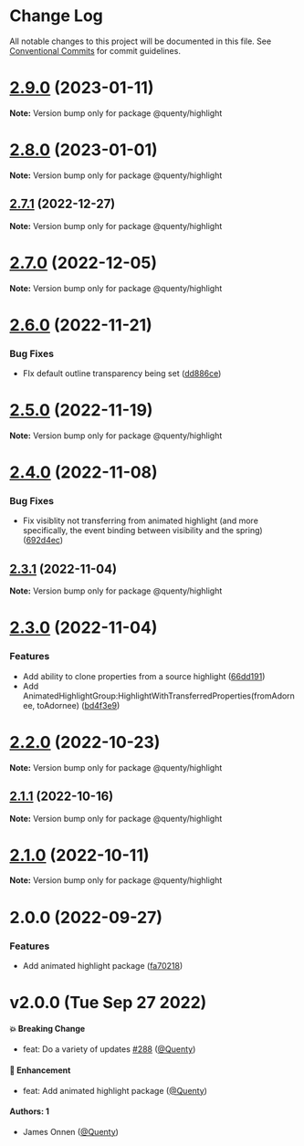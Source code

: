 # Change Log

All notable changes to this project will be documented in this file.
See [Conventional Commits](https://conventionalcommits.org) for commit guidelines.

# [2.9.0](https://github.com/Quenty/NevermoreEngine/compare/@quenty/highlight@2.8.0...@quenty/highlight@2.9.0) (2023-01-11)

**Note:** Version bump only for package @quenty/highlight





# [2.8.0](https://github.com/Quenty/NevermoreEngine/compare/@quenty/highlight@2.7.1...@quenty/highlight@2.8.0) (2023-01-01)

**Note:** Version bump only for package @quenty/highlight





## [2.7.1](https://github.com/Quenty/NevermoreEngine/compare/@quenty/highlight@2.7.0...@quenty/highlight@2.7.1) (2022-12-27)

**Note:** Version bump only for package @quenty/highlight





# [2.7.0](https://github.com/Quenty/NevermoreEngine/compare/@quenty/highlight@2.6.0...@quenty/highlight@2.7.0) (2022-12-05)

**Note:** Version bump only for package @quenty/highlight





# [2.6.0](https://github.com/Quenty/NevermoreEngine/compare/@quenty/highlight@2.5.0...@quenty/highlight@2.6.0) (2022-11-21)


### Bug Fixes

* FIx default outline transparency being set ([dd886ce](https://github.com/Quenty/NevermoreEngine/commit/dd886ce266cdd5429a27fcc9d094d1f941b1a593))





# [2.5.0](https://github.com/Quenty/NevermoreEngine/compare/@quenty/highlight@2.4.0...@quenty/highlight@2.5.0) (2022-11-19)

**Note:** Version bump only for package @quenty/highlight





# [2.4.0](https://github.com/Quenty/NevermoreEngine/compare/@quenty/highlight@2.3.1...@quenty/highlight@2.4.0) (2022-11-08)


### Bug Fixes

* Fix visiblity not transferring from animated highlight (and more specifically, the event binding between visibility and the spring) ([692d4ec](https://github.com/Quenty/NevermoreEngine/commit/692d4ec5beabe1d518775102c82bf0ecabc34cda))





## [2.3.1](https://github.com/Quenty/NevermoreEngine/compare/@quenty/highlight@2.3.0...@quenty/highlight@2.3.1) (2022-11-04)

**Note:** Version bump only for package @quenty/highlight





# [2.3.0](https://github.com/Quenty/NevermoreEngine/compare/@quenty/highlight@2.2.0...@quenty/highlight@2.3.0) (2022-11-04)


### Features

* Add ability to clone properties from a source highlight ([66dd191](https://github.com/Quenty/NevermoreEngine/commit/66dd191f103566d15982838b2ceedd16701ec991))
* Add AnimatedHighlightGroup:HighlightWithTransferredProperties(fromAdornee, toAdornee) ([bd4f3e9](https://github.com/Quenty/NevermoreEngine/commit/bd4f3e9638433264963a0cdeb8ebf0a4ff4ca099))





# [2.2.0](https://github.com/Quenty/NevermoreEngine/compare/@quenty/highlight@2.1.1...@quenty/highlight@2.2.0) (2022-10-23)

**Note:** Version bump only for package @quenty/highlight





## [2.1.1](https://github.com/Quenty/NevermoreEngine/compare/@quenty/highlight@2.1.0...@quenty/highlight@2.1.1) (2022-10-16)

**Note:** Version bump only for package @quenty/highlight





# [2.1.0](https://github.com/Quenty/NevermoreEngine/compare/@quenty/highlight@2.0.0...@quenty/highlight@2.1.0) (2022-10-11)

**Note:** Version bump only for package @quenty/highlight





# 2.0.0 (2022-09-27)


### Features

* Add animated highlight package ([fa70218](https://github.com/Quenty/NevermoreEngine/commit/fa702186b2cae6919fb925d5050d68c35ce6939b))





# v2.0.0 (Tue Sep 27 2022)

#### 💥 Breaking Change

- feat: Do a variety of updates [#288](https://github.com/Quenty/NevermoreEngine/pull/288) ([@Quenty](https://github.com/Quenty))

#### 🚀 Enhancement

- feat: Add animated highlight package ([@Quenty](https://github.com/Quenty))

#### Authors: 1

- James Onnen ([@Quenty](https://github.com/Quenty))
